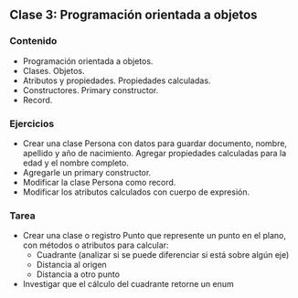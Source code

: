 ## Clase 3: Programación orientada a objetos

### Contenido
* Programación orientada a objetos.
* Clases. Objetos.
* Atributos y propiedades. Propiedades calculadas.
* Constructores. Primary constructor.
* Record.


### Ejercicios

* Crear una clase Persona con datos para guardar documento, nombre, apellido y año de nacimiento. Agregar propiedades calculadas para la edad y el nombre completo.
* Agregarle un primary constructor.
* Modificar la clase Persona como record.
* Modificar los atributos calculados con cuerpo de expresión.

### Tarea

* Crear una clase o registro Punto que represente un punto en el plano, con métodos o atributos para calcular:
  * Cuadrante (analizar si se puede diferenciar si está sobre algún eje)
  * Distancia al origen
  * Distancia a otro punto
* Investigar que el cálculo del cuadrante retorne un enum
  